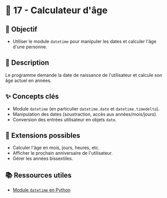 # 🎂 17 - Calculateur d'âge

## 🎯 Objectif

- Utiliser le module `datetime` pour manipuler les dates et calculer l'âge d'une personne.

## 📝 Description

Le programme demande la date de naissance de l'utilisateur et calcule son âge actuel en années.

## ✨ Concepts clés

- Module `datetime` (en particulier `datetime.date` et `datetime.timedelta`).
- Manipulation des dates (soustraction, accès aux années/mois/jours).
- Conversion des entrées utilisateur en objets `date`.

## 🚀 Extensions possibles

- Calculer l'âge en mois, jours, heures, etc.
- Afficher le prochain anniversaire de l'utilisateur.
- Gérer les années bissextiles.

## 📚 Ressources utiles

- [Module `datetime` en Python](https://docs.python.org/3/library/datetime.html)